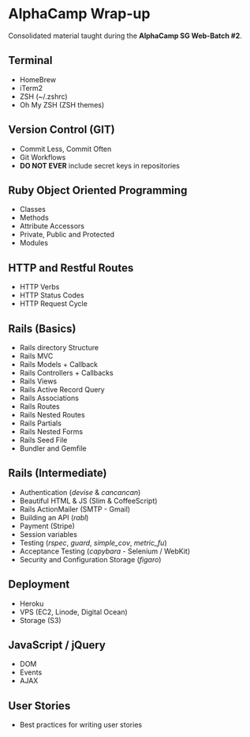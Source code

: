AlphaCamp Wrap-up
==================

Consolidated material taught during the **AlphaCamp SG Web-Batch #2**.

Terminal
---------
  - HomeBrew
  - iTerm2
  - ZSH (~/.zshrc)
  - Oh My ZSH (ZSH themes)

Version Control (GIT)
----------------------
  - Commit Less, Commit Often
  - Git Workflows
  - **DO NOT EVER** include secret keys in repositories

Ruby Object Oriented Programming
---------------------------------
  - Classes
  - Methods
  - Attribute Accessors
  - Private, Public and Protected
  - Modules

HTTP and Restful Routes
------------------------
  - HTTP Verbs
  - HTTP Status Codes
  - HTTP Request Cycle

Rails (Basics)
---------------
  - Rails directory Structure
  - Rails MVC
  - Rails Models + Callback
  - Rails Controllers + Callbacks
  - Rails Views
  - Rails Active Record Query
  - Rails Associations
  - Rails Routes
  - Rails Nested Routes
  - Rails Partials
  - Rails Nested Forms
  - Rails Seed File
  - Bundler and Gemfile

Rails (Intermediate)
---------------------
  - Authentication (*devise* & *cancancan*)
  - Beautiful HTML & JS (Slim & CoffeeScript)
  - Rails ActionMailer (SMTP - Gmail)
  - Building an API (*rabl*)
  - Payment (Stripe)
  - Session variables
  - Testing (*rspec*, *guard*, *simple_cov*, *metric_fu*)
  - Acceptance Testing (*capybara* - Selenium / WebKit)
  - Security and Configuration Storage (*figaro*)

Deployment
-----------
  - Heroku
  - VPS (EC2, Linode, Digital Ocean)
  - Storage (S3)

JavaScript / jQuery
--------------------
  - DOM
  - Events
  - AJAX

User Stories
-------------
  - Best practices for writing user stories

